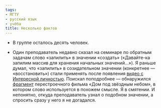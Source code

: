 ```yaml
---
tags:
- МГТУ
- русский язык
- учёба
title: Несколько фактов
---
```


-   В группе осталось десять человек.

-   Один преподаватель недавно сказал на семинаре по обратным задачам
    слово «запилить» в значении «создать» («Давайте-ка запилим массив
    для хранения начальных значений…»). Я раньше думал, что «запилить» в
    созидательном значении (конкретнее — «восстановить») стали применять
    после появления [видео с Интересной личностью][]. Поискал
    поподробнее — обнаружился [фрагмент][] перестроечного фильма «Дом
    под звёздным небом», в котором слово используется в похожем смысле.
    Я в смятении. И непонятно, откуда преподаватель узнал о подобном
    значении, а спросить сразу у него я не догадался.

  [видео с Интересной личностью]: http://www.youtube.com/watch?v=d4EL0RPDX8A
  [фрагмент]: http://www.youtube.com/watch?v=ach83T-A3sM

